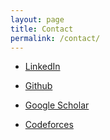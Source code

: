 ```yaml
---
layout: page
title: Contact
permalink: /contact/
---
```


- [LinkedIn](https://www.linkedin.com/in/apal95/)

- [Github](https://github.com/VastoLorde95/)

- [Google Scholar](https://scholar.google.com/citations?user=tFlJbiEAAAAJ&hl=en)

- [Codeforces](https://codeforces.com/profile/VastoLorde95)

